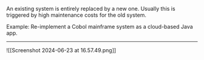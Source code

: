 An existing system is entirely replaced by a new one.
Usually this is triggered by high maintenance costs for the old system.

Example: Re-implement a Cobol mainframe system as a cloud-based Java app.

---
![[Screenshot 2024-06-23 at 16.57.49.png]]